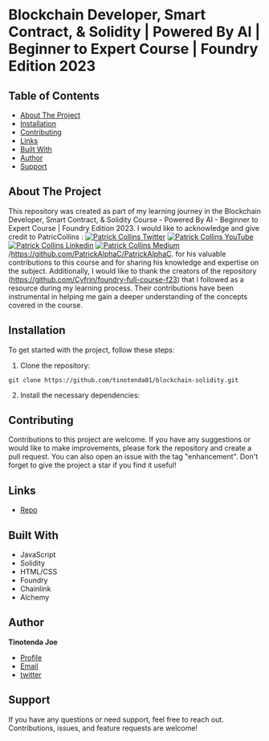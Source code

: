 # Blockchain Developer, Smart Contract, & Solidity | Powered By AI | Beginner to Expert Course | Foundry Edition 2023

## Table of Contents

- [About The Project](#about-the-project)
- [Installation](#installation)
- [Contributing](#contributing)
- [Links](#links)
- [Built With](#built-with)
- [Author](#author)
- [Support](#support)

## About The Project

This repository was created as part of my learning journey in the Blockchain Developer, Smart Contract, & Solidity Course - Powered By AI - Beginner to Expert Course | Foundry Edition 2023. I would like to acknowledge and give credit to PatricCollins :
[![Patrick Collins Twitter](https://img.shields.io/badge/Twitter-1DA1F2?style=for-the-badge&logo=twitter&logoColor=white)](https://twitter.com/PatrickAlphaC)
[![Patrick Collins YouTube](https://img.shields.io/badge/YouTube-FF0000?style=for-the-badge&logo=youtube&logoColor=white)](https://www.youtube.com/channel/UCn-3f8tw_E1jZvhuHatROwA)
[![Patrick Collins Linkedin](https://img.shields.io/badge/LinkedIn-0077B5?style=for-the-badge&logo=linkedin&logoColor=white)](https://www.linkedin.com/in/patrickalphac/)
[![Patrick Collins Medium](https://img.shields.io/badge/Medium-000000?style=for-the-badge&logo=medium&logoColor=white)](https://medium.com/@patrick.collins_58673/)
/https://github.com/PatrickAlphaC/PatrickAlphaC. for his valuable contributions to this course and for sharing his knowledge and expertise on the subject. Additionally, I would like to thank the creators of the repository (https://github.com/Cyfrin/foundry-full-course-f23) that I followed as a resource during my learning process. Their contributions have been instrumental in helping me gain a deeper understanding of the concepts covered in the course.

## Installation

To get started with the project, follow these steps:

1. Clone the repository:

```
git clone https://github.com/tinotenda01/blockchain-solidity.git
```

2. Install the necessary dependencies:

## Contributing

Contributions to this project are welcome. If you have any suggestions or would like to make improvements, please fork the repository and create a pull request. You can also open an issue with the tag "enhancement". Don't forget to give the project a star if you find it useful!

## Links

- [Repo](https://github.com/tinotenda01/blockchain-solidity.git)

## Built With

- JavaScript
- Solidity
- HTML/CSS
- Foundry
- Chainlink
- Alchemy

## Author

**Tinotenda Joe**

- [Profile](https://github.com/tinotenda01)
- [Email](mailto:tinotendajoe01@gmail.com)
- [twitter](https://twitter.com/tinotendajoe01)

## Support

If you have any questions or need support, feel free to reach out. Contributions, issues, and feature requests are welcome!
